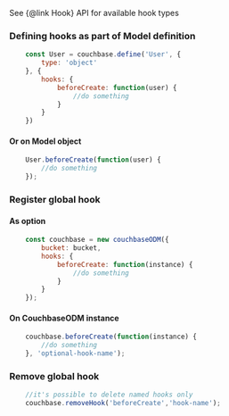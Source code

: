 See {@link Hook} API for available hook types

### Defining hooks as part of Model definition

````javascript
    const User = couchbase.define('User', {
        type: 'object'
    }, {
        hooks: {
            beforeCreate: function(user) {
                //do something
            }
        }
    })
````

#### Or on Model object

````javascript
    User.beforeCreate(function(user) {
        //do something
    });
````

### Register global hook

#### As option

````javascript
    const couchbase = new couchbaseODM({
        bucket: bucket,
        hooks: {
            beforeCreate: function(instance) {
                //do something
            }
        }
    });
````

#### On CouchbaseODM instance
````javascript
    couchbase.beforeCreate(function(instance) {
        //do something
    }, 'optional-hook-name');
````

### Remove global hook

````javascript
    //it's possible to delete named hooks only
    couchbase.removeHook('beforeCreate','hook-name');
````
